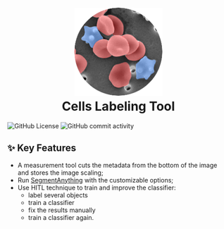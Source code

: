  <h1 align="center">
  <br>
  <img src="docs/img/cells_labeling_tool.png" alt="Logo" width="200">
  <br>
    Cells Labeling Tool
  <br>
</h1>

![GitHub License](https://img.shields.io/github/license/sashuIya/rbc-classifier)
![GitHub commit activity](https://img.shields.io/github/commit-activity/y/sashuIya/rbc-classifier)

## ✨ Key Features

*  A measurement tool cuts the metadata from the bottom of the image and stores the image scaling;
*  Run [SegmentAnything](https://github.com/facebookresearch/segment-anything) with the customizable options;
*  Use HITL technique to train and improve the classifier:
    - label several objects
    - train a classifier
    - fix the results manually
    - train a classifier again.
